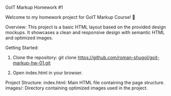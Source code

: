 GoIT Markup Homework #1

Welcome to my homework project for GoIT Markup Course! 🎨

Overview:
This project is a basic HTML layout based on the provided design mockups. It showcases a clean and responsive design with semantic HTML and optimized images.

Getting Started:
1) Clone the repository:
git clone https://github.com/roman-shugol/goit-markup-hw-01.git

2) Open index.html in your browser.

Project Structure:
index.html: Main HTML file containing the page structure.
images/: Directory containing optimized images used in the project.
